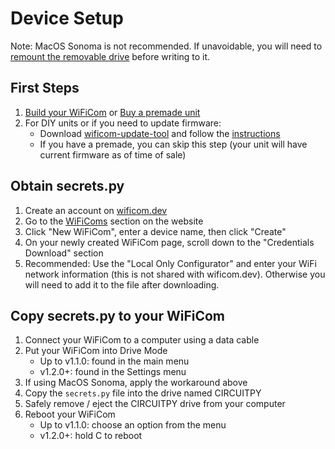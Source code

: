 # Device Setup

Note: MacOS Sonoma is not recommended. If unavoidable, you will need to [remount the removable drive](https://learn.adafruit.com/welcome-to-circuitpython/troubleshooting#macos-sonoma-14-dot-x-disk-errors-writing-to-circuitpy-3160304) before writing to it.

## First Steps

1. [Build your WiFiCom](diy_build.md) or [Buy a premade unit](buy_premade.md)
1. For DIY units or if you need to update firmware:
    - Download [wificom-update-tool](https://github.com/mechawrench/wificom-update-tool/releases) and follow the [instructions](https://github.com/mechawrench/wificom-update-tool/blob/main/README.md)
    - If you have a premade, you can skip this step (your unit will have current firmware as of time of sale)

## Obtain secrets.py

1. Create an account on [wificom.dev](https://wificom.dev/)
1. Go to the [WiFiComs](https://wificom.dev/wifi-devices) section on the website
1. Click "New WiFiCom", enter a device name, then click "Create"
1. On your newly created WiFiCom page, scroll down to the "Credentials Download" section
1. Recommended: Use the "Local Only Configurator" and enter your WiFi network information (this is not shared with wificom.dev). Otherwise you will need to add it to the file after downloading.

## Copy secrets.py to your WiFiCom

1. Connect your WiFiCom to a computer using a data cable
1. Put your WiFiCom into Drive Mode
    - Up to v1.1.0: found in the main menu
    - v1.2.0+: found in the Settings menu
1. If using MacOS Sonoma, apply the workaround above
1. Copy the `secrets.py` file into the drive named CIRCUITPY
1. Safely remove / eject the CIRCUITPY drive from your computer
1. Reboot your WiFiCom
    - Up to v1.1.0: choose an option from the menu
    - v1.2.0+: hold C to reboot
